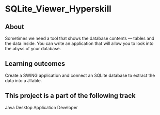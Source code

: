 # SQLite_Viewer_Hyperskill
## About
Sometimes we need a tool that shows the database contents — tables and the data inside. You can write an application that will allow you to look into the abyss of your database.
## Learning outcomes
Сreate a SWING application and connect an SQLite database to extract the data into a JTable.
## This project is a part of the following track
Java Desktop Application Developer
